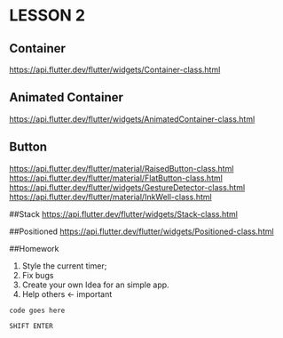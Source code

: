 # LESSON 2

## Container

https://api.flutter.dev/flutter/widgets/Container-class.html

## Animated Container

https://api.flutter.dev/flutter/widgets/AnimatedContainer-class.html

## Button

https://api.flutter.dev/flutter/material/RaisedButton-class.html
https://api.flutter.dev/flutter/material/FlatButton-class.html
https://api.flutter.dev/flutter/widgets/GestureDetector-class.html
https://api.flutter.dev/flutter/material/InkWell-class.html

##Stack
https://api.flutter.dev/flutter/widgets/Stack-class.html

##Positioned
https://api.flutter.dev/flutter/widgets/Positioned-class.html

##Homework

1. Style the current timer;
2. Fix bugs
3. Create your own Idea for an simple app.
4. Help others <- important


```
code goes here

SHIFT ENTER

```

